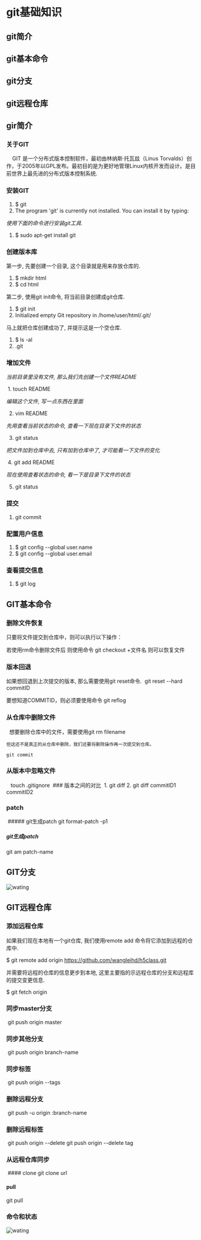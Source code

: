 # git基础知识
## git简介
## git基本命令
## git分支
## git远程仓库

## gir简介
### 关于GIT
    GIT 是一个分布式版本控制软件，最初由林纳斯·托瓦兹（Linus Torvalds）创作，于2005年以GPL发布。最初目的是为更好地管理Linux内核开发而设计。是目前世界上最先进的分布式版本控制系统.
    
### 安装GIT
1. $ git
2. The program 'git' is currently not installed. You can install it by typing:

*使用下面的命令进行安装git工具.*
1. $ sudo apt-get install git
### 创建版本库
第一步, 先要创建一个目录, 这个目录就是用来存放仓库的.

1. $ mkdir html
2. $ cd html

第二步, 使用git init命令, 将当前目录创建成git仓库.

1. $ git init
2. Initialized empty Git repository in /home/user/html/.git/  

马上就把仓库创建成功了, 并提示这是一个空仓库.

1. $ ls -al
2. .git

### 增加文件
*当前目录里没有文件, 那么我们先创建一个文件README*

 1. touch README

*编辑这个文件, 写一点东西在里面*

2. vim README

*先用查看当前状态的命令, 查看一下现在目录下文件的状态*

3. git status

*把文件加到仓库中去, 只有加到仓库中了, 才可能看一下文件的变化*

 4. git add README

*现在使用查看状态的命令, 看一下是目录下文件的状态*

5. git status
### 提交

1. git commit
### 配置用户信息
1. $ git config --global user.name
2. $ git config --global user.email
### 查看提交信息
1. $ git log

## GIT基本命令
### 删除文件恢复
 只要将文件提交到仓库中，则可以执行以下操作：
 
 若使用rm命令删除文件后 则使用命令 git checkout +文件名 则可以恢复文件
 ### 版本回退
 如果想回退到上次提交的版本, 那么需要使用git reset命令.
  git reset --hard commitID 
  
  要想知道COMMITID，则必须要使用命令 git reflog 
  
 ### 从仓库中删除文件
    想要删除仓库中的文件，需要使用git rm filename
    
    但这还不是真正的从仓库中删除，我们还要将删除操作再一次提交到仓库。
    
    git commit
 ### 从版本中忽略文件
    touch .gitignore
 ### 版本之间的对比
  1. git diff
  2. git diff commitID1 commitID2
 ###  patch
  ##### git生成patch
  git format-patch -p1
  ##### git生成patch
  git am patch-name
## GIT分支
![wating](https://nts.newbieol.com/static/k6/02.git-github-markdown/class-003/images/workflow.png)
## GIT远程仓库
### 添加远程仓库
如果我们现在本地有一个git仓库, 我们使用remote add 命令将它添加到远程的仓库中.

$ git remote add origin https://github.com/wangleihd/h5class.git

并需要将远程的仓库的信息更步到本地, 这里主要指的示远程仓库的分支和远程库的提交变更信息.

$ git fetch origin
### 同步master分支
 git push origin master
### 同步其他分支
 git push origin branch-name
### 同步标签
 git push origin --tags
### 删除远程分支
 git push -u origin :branch-name
### 删除远程标签
 git push origin --delete <branchName>
 git push origin --delete tag <tagname>
### 从远程仓库同步
 #### clone
 git clone url
 #### pull
 git pull
### 命令和状态
![wating](https://nts.newbieol.com/static/k6/02.git-github-markdown/class-004/images/git-status.png)
